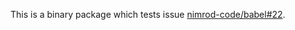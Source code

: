 This is a binary package which tests issue [nimrod-code/babel#22](https://github.com/nimrod-code/babel/issues/22).